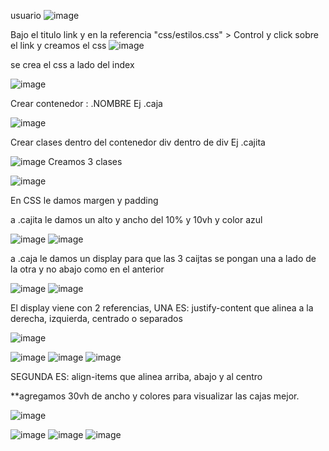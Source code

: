 usuario ![image](https://user-images.githubusercontent.com/113804525/206878006-90486646-3c75-4800-b713-8ed8db9dc12e.png)



Bajo el titulo
link y en la referencia "css/estilos.css"   > Control y click sobre el link y creamos el css
![image](https://user-images.githubusercontent.com/113804525/206876303-52c00360-3ac1-4309-a046-c5f00cd8b665.png)

se crea el css a lado del index

![image](https://user-images.githubusercontent.com/113804525/206876316-58358a2e-71d9-4900-bf7c-efec7346aa9c.png)


Crear contenedor : .NOMBRE   Ej .caja

![image](https://user-images.githubusercontent.com/113804525/206876456-6494694c-2798-4215-a141-32cb1c2eb2dd.png)

Crear clases dentro del contenedor div dentro de div Ej .cajita

![image](https://user-images.githubusercontent.com/113804525/206876514-31743602-2f06-46ce-8392-38c916b6e066.png)
Creamos 3 clases

![image](https://user-images.githubusercontent.com/113804525/206876526-1ff0e0ff-f86d-45d9-8873-55e0544cf4aa.png)

En CSS le damos margen y padding

a .cajita le damos un alto y ancho del 10% y 10vh y color azul 

![image](https://user-images.githubusercontent.com/113804525/206876758-1904196b-1ce6-49c4-a22f-c7a26fd3a4f7.png)
![image](https://user-images.githubusercontent.com/113804525/206876764-150521f2-fe7d-4c8a-8828-1a122f1a331a.png)

a .caja le damos un display para que las 3 caijtas se pongan una a lado de la otra y no abajo como en el anterior

![image](https://user-images.githubusercontent.com/113804525/206876831-e4205bd6-c27b-4240-b48f-6ee2ab1bb249.png)
![image](https://user-images.githubusercontent.com/113804525/206876835-980ed702-d4a8-4d28-956e-b54345b5a4a3.png)

El display viene con 2 referencias, 
UNA ES: justify-content que alinea a la derecha, izquierda, centrado o separados

![image](https://user-images.githubusercontent.com/113804525/206877227-53fab6e7-7a89-44b4-a1ca-d8688d1a7220.png)

![image](https://user-images.githubusercontent.com/113804525/206877236-bff2f57e-2813-45d1-8f4d-f0d5f161f361.png)
![image](https://user-images.githubusercontent.com/113804525/206877240-e970279e-28c3-4c1d-b2f6-bf61fbeee971.png)
![image](https://user-images.githubusercontent.com/113804525/206877245-036e04f1-c71b-4fed-839c-c10f7e88da46.png)

SEGUNDA ES: align-items que alinea arriba, abajo y al centro

**agregamos 30vh de ancho y colores para visualizar las cajas mejor.

![image](https://user-images.githubusercontent.com/113804525/206877731-e7f32520-b0e7-4dc4-a2cd-2756f7db735b.png)

![image](https://user-images.githubusercontent.com/113804525/206877737-f856a3b2-34e4-466d-90d9-d71d0f6efd2c.png)
![image](https://user-images.githubusercontent.com/113804525/206877743-cdba0750-00f1-46f4-bffb-c1af59e8b56d.png)
![image](https://user-images.githubusercontent.com/113804525/206877768-903a93fa-6598-4a45-9737-fb3b86578e40.png)





